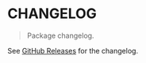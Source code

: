 # CHANGELOG

> Package changelog.

See [GitHub Releases](https://github.com/stdlib-js/random-streams-frechet/releases) for the changelog.